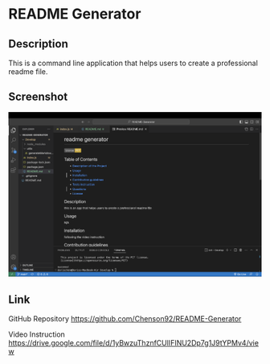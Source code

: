 # README Generator

## Description

This is a command line application that helps users to create a professional readme file.

## Screenshot

![readme generator](./Develop/Assest/Screenshot.png)

## Link

GitHub Repository
https://github.com/Chenson92/README-Generator

Video Instruction
https://drive.google.com/file/d/1yBwzuThznfCUlIFINU2Dp7g1J9tYPMv4/view
